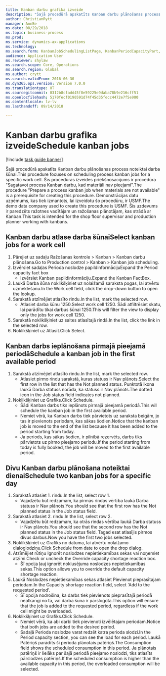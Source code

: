 ```yaml
--- 
title: Kanban darbu grafika izveide
description: "Šajā procedūrā apskatīts Kanban darbu plānošanas process noteiktai darba šūnai."
author: ChristianRytt
manager: AnnBe
ms.date: 08/29/2018
ms.topic: business-process
ms.prod: 
ms.service: dynamics-ax-applications
ms.technology: 
ms.search.form: KanbanJobSchedulingListPage, KanbanPeriodCapacityPart, SysLookupMultiSelectGrid, KanbanBoardScheduleJobForward
audience: Application User
ms.reviewer: shylaw
ms.search.scope: Core, Operations
ms.search.region: Global
ms.author: crytt
ms.search.validFrom: 2016-06-30
ms.dyn365.ops.version: Version 7.0.0
ms.translationtype: HT
ms.sourcegitcommit: 0312b8cfadd45f8e59225e9daba78b9e216cff51
ms.openlocfilehash: 5170fecf0190591d74f45d35fecc4472e7f5e900
ms.contentlocale: lv-lv
ms.lasthandoff: 09/14/2018

---
```

# <a name="schedule-kanban-jobs"></a><span data-ttu-id="89b30-103">Kanban darbu grafika izveide</span><span class="sxs-lookup"><span data-stu-id="89b30-103">Schedule kanban jobs</span></span>

[!include [task guide banner](../../includes/task-guide-banner.md)]

<span data-ttu-id="89b30-104">Šajā procedūrā apskatīts Kanban darbu plānošanas process noteiktai darba šūnai.</span><span class="sxs-lookup"><span data-stu-id="89b30-104">This procedure focuses on scheduling process kanban jobs for a specific work cell.</span></span> <span data-ttu-id="89b30-105">Šīs procedūras izveides priekšnosacījums ir procedūra "Sagatavot procesa Kanban darbu, kad materiāli nav pieejami".</span><span class="sxs-lookup"><span data-stu-id="89b30-105">The procedure "Prepare a process kanban job when materials are not available" is a prerequisite for creating this procedure.</span></span> <span data-ttu-id="89b30-106">Demonstrācijas datu uzņēmums, kas tiek izmantots, lai izveidotu šo procedūru, ir USMF.</span><span class="sxs-lookup"><span data-stu-id="89b30-106">The demo data company used to create this procedure is USMF.</span></span> <span data-ttu-id="89b30-107">Šis uzdevums ir paredzēts ražotnes vadītājam un ražošanas plānotājam, kas strādā ar Kanban.</span><span class="sxs-lookup"><span data-stu-id="89b30-107">This task is intended for the shop floor supervisor and production planner working with kanbans.</span></span>


## <a name="select-kanban-jobs-for-a-work-cell"></a><span data-ttu-id="89b30-108">Kanban darbu atlase darba šūnai</span><span class="sxs-lookup"><span data-stu-id="89b30-108">Select kanban jobs for a work cell</span></span>
1. <span data-ttu-id="89b30-109">Pārejiet uz sadaļu Ražošanas kontrole > Kanban > Kanban darbu plānošana.</span><span class="sxs-lookup"><span data-stu-id="89b30-109">Go to Production control > Kanban > Kanban job scheduling.</span></span>
2. <span data-ttu-id="89b30-110">Izvērsiet sadaļas Perioda noslodze papildinformāciju</span><span class="sxs-lookup"><span data-stu-id="89b30-110">Expand the Period capacity fact box</span></span>
    * <span data-ttu-id="89b30-111">Izvērsiet Kanban papildinformāciju.</span><span class="sxs-lookup"><span data-stu-id="89b30-111">Expand the Kanban FactBox.</span></span>  
3. <span data-ttu-id="89b30-112">Laukā Darba šūna noklikšķiniet uz nolaižamā saraksta pogas, lai atvērtu uzmeklēšanu.</span><span class="sxs-lookup"><span data-stu-id="89b30-112">In the Work cell field, click the drop-down button to open the lookup.</span></span>
4. <span data-ttu-id="89b30-113">Sarakstā atzīmējiet atlasīto rindu.</span><span class="sxs-lookup"><span data-stu-id="89b30-113">In the list, mark the selected row.</span></span>
    * <span data-ttu-id="89b30-114">Atlasiet darba šūnu 1250.</span><span class="sxs-lookup"><span data-stu-id="89b30-114">Select work cell 1250.</span></span> <span data-ttu-id="89b30-115">Šādi atfiltrēsiet skatu, lai parādītu tikai darbus šūnai 1250.</span><span class="sxs-lookup"><span data-stu-id="89b30-115">This will filter the view to display only the jobs for work cell 1250.</span></span>  
5. <span data-ttu-id="89b30-116">Sarakstā noklikšķiniet uz saites atlasītajā rindā.</span><span class="sxs-lookup"><span data-stu-id="89b30-116">In the list, click the link in the selected row.</span></span>
6. <span data-ttu-id="89b30-117">Noklikšķiniet uz Atlasīt.</span><span class="sxs-lookup"><span data-stu-id="89b30-117">Click Select.</span></span>

## <a name="schedule-a-kanban-job-in-the-first-available-period"></a><span data-ttu-id="89b30-118">Kanban darbs ieplānošana pirmajā pieejamā periodā</span><span class="sxs-lookup"><span data-stu-id="89b30-118">Schedule a kanban job in the first available period</span></span>
1. <span data-ttu-id="89b30-119">Sarakstā atzīmējiet atlasīto rindu.</span><span class="sxs-lookup"><span data-stu-id="89b30-119">In the list, mark the selected row.</span></span>
    * <span data-ttu-id="89b30-120">Atlasiet pirmo rindu sarakstā, kuras statuss ir Nav plānots.</span><span class="sxs-lookup"><span data-stu-id="89b30-120">Select the first row in the list that has the Not planned status.</span></span> <span data-ttu-id="89b30-121">Punktotā ikona laukā Darba statuss norāda, ka statuss ir Nav plānots.</span><span class="sxs-lookup"><span data-stu-id="89b30-121">The dotted icon in the Job status field indicates not planned.</span></span>  
2. <span data-ttu-id="89b30-122">Noklikšķiniet uz Grafiks.</span><span class="sxs-lookup"><span data-stu-id="89b30-122">Click Schedule.</span></span>
    * <span data-ttu-id="89b30-123">Šādi Kanban darbs tiks ieplānots pirmajā pieejamā periodā.</span><span class="sxs-lookup"><span data-stu-id="89b30-123">This will schedule the kanban job in the first available period.</span></span>  
    * <span data-ttu-id="89b30-124">Ņemiet vērā, ka Kanban darbs tiek pārvietots uz saraksta beigām, jo tas ir pievienots periodam, kas sākas šodien.</span><span class="sxs-lookup"><span data-stu-id="89b30-124">Notice that the kanban job is moved to the end of the list because it has been added to the period starting from today.</span></span>  
    * <span data-ttu-id="89b30-125">Ja periods, kas sākas šodien, ir pilnībā rezervēts, darbs tiks pārvietots uz pirmo pieejamo periodu.</span><span class="sxs-lookup"><span data-stu-id="89b30-125">If the period starting from today is fully booked, the job will be moved to the first available period.</span></span>  

## <a name="schedule-two-kanban-jobs-for-a-specific-day"></a><span data-ttu-id="89b30-126">Divu Kanban darbu plānošana noteiktai dienai</span><span class="sxs-lookup"><span data-stu-id="89b30-126">Schedule two kanban jobs for a specific day</span></span>
1. <span data-ttu-id="89b30-127">Sarakstā atlasiet 1. rindu.</span><span class="sxs-lookup"><span data-stu-id="89b30-127">In the list, select row 1.</span></span>
    * <span data-ttu-id="89b30-128">Vajadzētu būt redzamam, ka pirmās rindas vērtība laukā Darba statuss ir Nav plānots.</span><span class="sxs-lookup"><span data-stu-id="89b30-128">You should see that the first row has the Not planned status in the Job status field.</span></span>  
2. <span data-ttu-id="89b30-129">Sarakstā atlasiet 2. rindu.</span><span class="sxs-lookup"><span data-stu-id="89b30-129">In the list, select row 2.</span></span>
    * <span data-ttu-id="89b30-130">Vajadzētu būt redzamam, ka otrās rindas vērtība laukā Darba statuss ir Nav plānots.</span><span class="sxs-lookup"><span data-stu-id="89b30-130">You should see that the second row has the Not planned status in the Job status field.</span></span> <span data-ttu-id="89b30-131">Tagad esat atlasījis pirmos divus darbus.</span><span class="sxs-lookup"><span data-stu-id="89b30-131">Now you have the first two jobs selected.</span></span>  
3. <span data-ttu-id="89b30-132">Noklikšķiniet uz Grafiks no datuma, lai atvērtu nolaižamo dialoglodziņu.</span><span class="sxs-lookup"><span data-stu-id="89b30-132">Click Schedule from date to open the drop dialog.</span></span>
4. <span data-ttu-id="89b30-133">Atzīmējiet rūtiņu Ignorēt noslodzes nepietiekamības sekas vai noņemiet atzīmi.</span><span class="sxs-lookup"><span data-stu-id="89b30-133">Check or uncheck the Override capacity shortage reaction box.</span></span>
    * <span data-ttu-id="89b30-134">Šī opcija ļauj ignorēt noklusējuma noslodzes nepietiekamības sekas.</span><span class="sxs-lookup"><span data-stu-id="89b30-134">This option allows you to override the default capacity shortage reaction.</span></span>  
5. <span data-ttu-id="89b30-135">Laukā Noslodzes nepietiekamības sekas atlasiet Pievienot pieprasītajam periodam.</span><span class="sxs-lookup"><span data-stu-id="89b30-135">In the Capacity shortage reaction field, select 'Add to the requested period'.</span></span>
    * <span data-ttu-id="89b30-136">Šī opcija nodrošina, ka darbs tiek pievienots pieprasītajā periodā neatkarīgi no tā, vai darba šūna ir pārslogota.</span><span class="sxs-lookup"><span data-stu-id="89b30-136">This option will ensure that the job is added to the requested period, regardless if the work cell might be overloaded.</span></span>  
6. <span data-ttu-id="89b30-137">Noklikšķiniet uz Grafiks.</span><span class="sxs-lookup"><span data-stu-id="89b30-137">Click Schedule.</span></span>
    * <span data-ttu-id="89b30-138">Ņemiet vērā, ka abi darbi tiek pievienoti izvēlētajam periodam.</span><span class="sxs-lookup"><span data-stu-id="89b30-138">Notice that both jobs are added to the desired period.</span></span>  
    * <span data-ttu-id="89b30-139">Sadaļā Perioda noslodze varat redzēt katra perioda slodzi.</span><span class="sxs-lookup"><span data-stu-id="89b30-139">In the Period capacity section, you can see the load for each period.</span></span> <span data-ttu-id="89b30-140">Laukā Patēriņš parādīts šī perioda plānotais patēriņš.</span><span class="sxs-lookup"><span data-stu-id="89b30-140">The Consumption field shows the scheduled consumption in this period.</span></span> <span data-ttu-id="89b30-141">Ja plānotais patēriņš ir lielāks par šajā periodā pieejamo noslodzi, tiks atlasīts pārslodzes patēriņš.</span><span class="sxs-lookup"><span data-stu-id="89b30-141">If the scheduled consumption is higher than the available capacity in this period, the overloaded consumption will be selected.</span></span>  


